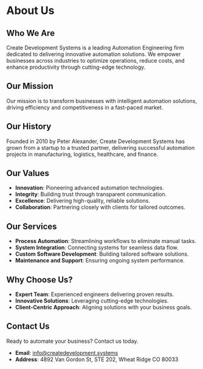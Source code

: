# About Us

## Who We Are

Create Development Systems is a leading Automation Engineering firm dedicated to delivering innovative automation solutions. We empower businesses across industries to optimize operations, reduce costs, and enhance productivity through cutting-edge technology.

## Our Mission

Our mission is to transform businesses with intelligent automation solutions, driving efficiency and competitiveness in a fast-paced market.

## Our History

Founded in 2010 by Peter Alexander, Create Development Systems has grown from a startup to a trusted partner, delivering successful automation projects in manufacturing, logistics, healthcare, and finance.

## Our Values

- **Innovation**: Pioneering advanced automation technologies.
- **Integrity**: Building trust through transparent communication.
- **Excellence**: Delivering high-quality, reliable solutions.
- **Collaboration**: Partnering closely with clients for tailored outcomes.

## Our Services

- **Process Automation**: Streamlining workflows to eliminate manual tasks.
- **System Integration**: Connecting systems for seamless data flow.
- **Custom Software Development**: Building tailored software solutions.
- **Maintenance and Support**: Ensuring ongoing system performance.

## Why Choose Us?

- **Expert Team**: Experienced engineers delivering proven results.
- **Innovative Solutions**: Leveraging cutting-edge technologies.
- **Client-Centric Approach**: Aligning solutions with your business goals.

## Contact Us

Ready to automate your business? Contact us today.

- **Email**: info@createdevelopment.systems
- **Address**: 4892 Van Gordon St, STE 202, Wheat Ridge CO 80033